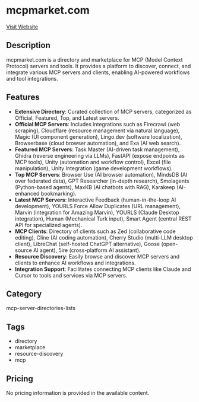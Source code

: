 # mcpmarket.com

[Visit Website](https://mcpmarket.com)

## Description
mcpmarket.com is a directory and marketplace for MCP (Model Context Protocol) servers and tools. It provides a platform to discover, connect, and integrate various MCP servers and clients, enabling AI-powered workflows and tool integrations.

## Features
- **Extensive Directory**: Curated collection of MCP servers, categorized as Official, Featured, Top, and Latest servers.
- **Official MCP Servers**: Includes integrations such as Firecrawl (web scraping), Cloudflare (resource management via natural language), Magic (UI component generation), Lingo.dev (software localization), Browserbase (cloud browser automation), and Exa (AI web search).
- **Featured MCP Servers**: Task Master (AI-driven task management), Ghidra (reverse engineering via LLMs), FastAPI (expose endpoints as MCP tools), Unity (automation and workflow control), Excel (file manipulation), Unity Integration (game development workflows).
- **Top MCP Servers**: Browser Use (AI browser automation), MindsDB (AI over federated data), GPT Researcher (in-depth research), Smolagents (Python-based agents), MaxKB (AI chatbots with RAG), Karakeep (AI-enhanced bookmarking).
- **Latest MCP Servers**: Interactive Feedback (human-in-the-loop AI development), YOURLS Force Allow Duplicates (URL management), Marvin (integration for Amazing Marvin), YOURLS (Claude Desktop integration), Human (Mechanical Turk input), Smart Agent (central REST API for specialized agents).
- **MCP Clients**: Directory of clients such as Zed (collaborative code editing), Cline (AI coding automation), Cherry Studio (multi-LLM desktop client), LibreChat (self-hosted ChatGPT alternative), Goose (open-source AI agent), 5ire (cross-platform AI assistant).
- **Resource Discovery**: Easily browse and discover MCP servers and clients to enhance AI workflows and integrations.
- **Integration Support**: Facilitates connecting MCP clients like Claude and Cursor to tools and services via MCP servers.

## Category
mcp-server-directories-lists

## Tags
- directory
- marketplace
- resource-discovery
- mcp

## Pricing
No pricing information is provided in the available content.